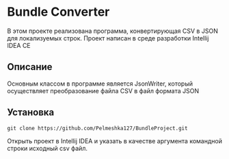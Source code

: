 # Bundle Converter
В этом проекте реализована программа, конвертирующая CSV в JSON для локализуемых строк.
Проект написан в среде разработки Intellij IDEA CE

## Описание
Основным классом в программе является JsonWriter, который осуществляет преобразование
файла CSV в файл формата JSON

## Установка
```dtd
git clone https://github.com/Pelmeshka127/BundleProject.git
```
Открыть проект в Intellij IDEA и указать в качестве аргумента командной строки
исходный csv файл.